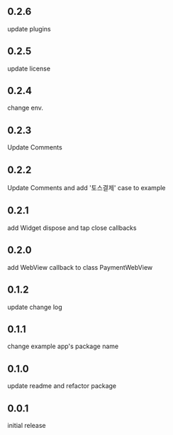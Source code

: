 ## 0.2.6
 update plugins

## 0.2.5
 update license

## 0.2.4
 change env.

## 0.2.3
 Update Comments

## 0.2.2
 Update Comments and add '토스결제' case to example

## 0.2.1
 add Widget dispose and tap close callbacks

## 0.2.0
 add WebView callback to class PaymentWebView

## 0.1.2
 update change log

## 0.1.1
 change example app's package name

## 0.1.0
 update readme and refactor package

## 0.0.1
 initial release
